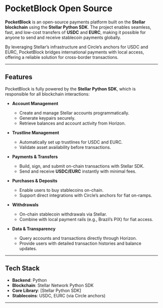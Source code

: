# PocketBlock Open Source  

**PocketBlock** is an open-source payments platform built on the **Stellar blockchain** using the **Stellar Python SDK**. The project enables seamless, fast, and low-cost transfers of **USDC** and **EURC**, making it possible for anyone to send and receive stablecoin payments globally.  

By leveraging Stellar’s infrastructure and Circle’s anchors for USDC and EURC, PocketBlock bridges international payments with local access, offering a reliable solution for cross-border transactions.  

---

## Features  

PocketBlock is fully powered by the **Stellar Python SDK**, which is responsible for all blockchain interactions:  

- **Account Management**  
  - Create and manage Stellar accounts programmatically.  
  - Generate keypairs securely.  
  - Retrieve balances and account activity from Horizon.  

- **Trustline Management**  
  - Automatically set up trustlines for USDC and EURC.  
  - Validate asset availability before transactions.  

- **Payments & Transfers**  
  - Build, sign, and submit on-chain transactions with Stellar SDK.  
  - Send and receive **USDC/EURC** instantly with minimal fees.  

- **Purchases & Deposits**  
  - Enable users to buy stablecoins on-chain.  
  - Support direct integrations with Circle’s anchors for fiat on-ramps.  

- **Withdrawals**  
  - On-chain stablecoin withdrawals via Stellar.  
  - Combine with local payment rails (e.g., Brazil’s PIX) for fiat access.  

- **Data & Transparency**  
  - Query accounts and transactions directly through Horizon.  
  - Provide users with detailed transaction histories and balance updates.  

---

## Tech Stack  

- **Backend**: Python  
- **Blockchain**: Stellar Network Python SDK  
- **Core Library**: [Stellar Python SDK] 
- **Stablecoins**: USDC, EURC (via Circle anchors)  

---
